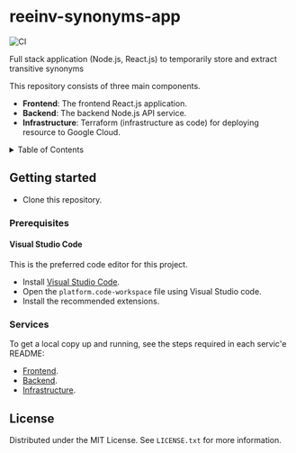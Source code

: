 # reeinv-synonyms-app

![CI](https://github.com/H4MSK1/reeinv-synonyms-app/actions/workflows/ci.yml/badge.svg)

Full stack application (Node.js, React.js) to temporarily store and extract transitive synonyms

This repository consists of three main components.

- **Frontend**: The frontend React.js application.
- **Backend**: The backend Node.js API service.
- **Infrastructure**: Terraform (infrastructure as code) for deploying resource to Google Cloud.

<details>
  <summary>Table of Contents</summary>
  <ol>
    <li>
      <a href="#getting-started">Getting started</a>
      <ul>
        <li><a href="#prerequisites">Prerequisites</a></li>
        <li><a href="#services">Services</a></li>
      </ul>
    </li>
    <li><a href="#license">License</a></li>
   </ol>
</details>

## Getting started

- Clone this repository.

### Prerequisites

#### Visual Studio Code

This is the preferred code editor for this project.

- Install [Visual Studio Code](https://code.visualstudio.com/).
- Open the `platform.code-workspace` file using Visual Studio code.
- Install the recommended extensions.

### Services

To get a local copy up and running, see the steps required in each servic'e README:

- [Frontend](./frontend/README.md).
- [Backend](./backend/README.md).
- [Infrastructure](./infrastructure/README.md).

## License

Distributed under the MIT License. See `LICENSE.txt` for more information.
